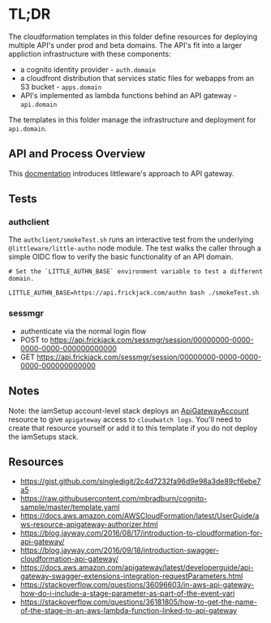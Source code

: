 # TL;DR

The cloudformation templates in this folder define resources for
deploying multiple API's under prod and beta domains.
The API's fit into a larger appliction infrastructure with these components:

* a cognito identity provider - `auth.domain`
* a cloudfront distribution that services static files for webapps from an S3 bucket - `apps.domain`
* API's implemented as lambda functions behind an API gateway - `api.domain`

The templates in this folder manage the infrastructure and deployment for `api.domain`.


## API and Process Overview

This [docmentation](../../../../../Notes/explanation/apiGateway.md) introduces littleware's approach to API gateway.


## Tests

### authclient

The `authclient/smokeTest.sh` runs an interactive test from the underlying `@littleware/little-authn` node module.  The test walks the caller through a simple OIDC flow to verify the basic functionality of an API domain.

```
# Set the `LITTLE_AUTHN_BASE` environment variable to test a different domain.

LITTLE_AUTHN_BASE=https://api.frickjack.com/authn bash ./smokeTest.sh
```

### sessmgr

* authenticate via the normal login flow
* POST to https://api.frickjack.com/sessmgr/session/00000000-0000-0000-0000-000000000000
* GET https://api.frickjack.com/sessmgr/session/00000000-0000-0000-0000-000000000000


## Notes

Note: the iamSetup account-level stack deploys an [ApiGatewayAccount](https://docs.aws.amazon.com/AWSCloudFormation/latest/UserGuide/aws-resource-apigateway-account.html) resource to give `apigateway` access to `cloudwatch logs`.  You'll need to create that resource yourself or add it to this template if you do not deploy the iamSetups stack.

## Resources

* https://gist.github.com/singledigit/2c4d7232fa96d9e98a3de89cf6ebe7a5
* https://raw.githubusercontent.com/mbradburn/cognito-sample/master/template.yaml
* https://docs.aws.amazon.com/AWSCloudFormation/latest/UserGuide/aws-resource-apigateway-authorizer.html
* https://blog.jayway.com/2016/08/17/introduction-to-cloudformation-for-api-gateway/
* https://blog.jayway.com/2016/09/18/introduction-swagger-cloudformation-api-gateway/
* https://docs.aws.amazon.com/apigateway/latest/developerguide/api-gateway-swagger-extensions-integration-requestParameters.html
* https://stackoverflow.com/questions/36096603/in-aws-api-gateway-how-do-i-include-a-stage-parameter-as-part-of-the-event-vari
* https://stackoverflow.com/questions/36181805/how-to-get-the-name-of-the-stage-in-an-aws-lambda-function-linked-to-api-gateway